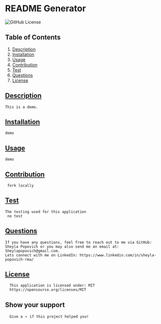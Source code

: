 # README Generator
  ![GitHub License](https://img.shields.io/badge/license-MIT-blue)
## Table of Contents
1.  [Description](#description)
2.  [Installation](#installation)
3.  [Usage](#usage)
4.  [Contribution](#contribution)
5.  [Test](#test)
6.  [Questions](#questions)
7.  [License](#license)
        
## [Description](#description)
    This is a demo.
## [Installation](#installation)
    demo
## [Usage](#usage)
    demo
## [Contribution](#contribution)
     fork locally 
## [Test](#test)
    The testing used for this application
     no test
## [Questions](Questions)
    If you have any questions, feel free to reach out to me via GitHub: Sheyla Popovich or you may also send me an email at: Sheylapopovich@gmail.com.
    Lets connect with me on LinkedIn: https://www.linkedin.com/in/sheyla-popovich-rma/


##  [License](#license)
      This application is licensed under: MIT
      https://opensource.org/licenses/MIT

## Show your support
      Give a ⭐ if this project helped you!

